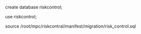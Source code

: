 create database riskcontrol;

use riskcontrol;

source /root/mpc/riskcontral/manifest/migration/risk_control.sql
